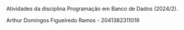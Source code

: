 Atividades da disciplina Programação em Banco de Dados (2024/2).

Arthur Domingos Figueiredo Ramos - 2041382311019